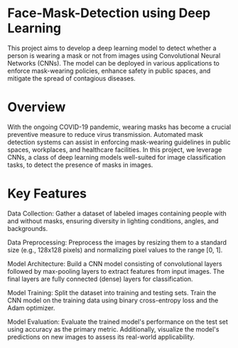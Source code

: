 # Face-Mask-Detection using Deep Learning
This project aims to develop a deep learning model to detect whether a person is wearing a mask or not from images using Convolutional Neural Networks (CNNs). The model can be deployed in various applications to enforce mask-wearing policies, enhance safety in public spaces, and mitigate the spread of contagious diseases.

# Overview
With the ongoing COVID-19 pandemic, wearing masks has become a crucial preventive measure to reduce virus transmission. Automated mask detection systems can assist in enforcing mask-wearing guidelines in public spaces, workplaces, and healthcare facilities. In this project, we leverage CNNs, a class of deep learning models well-suited for image classification tasks, to detect the presence of masks in images.

# Key Features
Data Collection: Gather a dataset of labeled images containing people with and without masks, ensuring diversity in lighting conditions, angles, and backgrounds.

Data Preprocessing: Preprocess the images by resizing them to a standard size (e.g., 128x128 pixels) and normalizing pixel values to the range [0, 1].

Model Architecture: Build a CNN model consisting of convolutional layers followed by max-pooling layers to extract features from input images. The final layers are fully connected (dense) layers for classification.

Model Training: Split the dataset into training and testing sets. Train the CNN model on the training data using binary cross-entropy loss and the Adam optimizer.

Model Evaluation: Evaluate the trained model's performance on the test set using accuracy as the primary metric. Additionally, visualize the model's predictions on new images to assess its real-world applicability.
